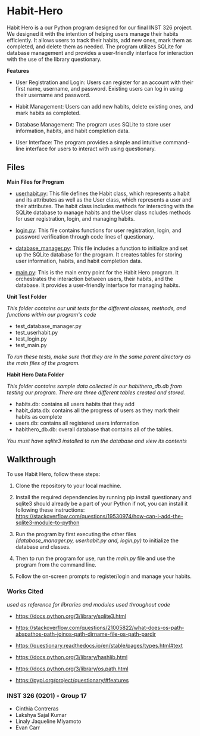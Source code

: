 # Habit-Hero
Habit Hero is a our Python program designed for our final INST 326 project. We designed it with the intention of helping users manage their habits efficiently. It allows users to track their habits, add new ones, mark them as completed, and delete them as needed. The program utilizes SQLite for database management and provides a user-friendly interface for interaction with the use of the library questionary.

**Features**

* User Registration and Login: Users can register for an account with their first name, username, and password. Existing users can log in using their username and password.

* Habit Management: Users can add new habits, delete existing ones, and mark habits as completed.

* Database Management: The program uses SQLite to store user information, habits, and habit completion data.

* User Interface: The program provides a simple and intuitive command-line interface for users to interact with using questionary.

## Files 

**Main Files for Program**
* <ins>userhabit.py</ins>: This file defines the Habit class, which represents a habit and its attributes as well as the User class, which represents a user and their attributes. The habit class includes methods for interacting with the SQLite database to manage habits and the User class ncludes methods for user registration, login, and managing habits.

* <ins>login.py</ins>: This file contains functions for user registration, login, and password verification through code lines of questionary.

* <ins>database_manager.py</ins>: This file includes a function to initialize and set up the SQLite database for the program. It creates tables for storing user information, habits, and habit completion data.

* <ins>main.py</ins>: This is the main entry point for the Habit Hero program. It orchestrates the interaction between users, their habits, and the database. It provides a user-friendly interface for managing habits.

**Unit Test Folder**

*This folder contains our unit tests for the different classes, methods, and functions within our program's code</ins>*

* test_database_manager.py
* test_userhabit.py
* test_login.py
* test_main.py

*To run these tests, make sure that they are in the same parent directory as the main files of the program.*

**Habit Hero Data Folder**

*This folder contains sample data collected in our habithero_db.db from testing our program. There are three different tables created and stored.*

* habits.db: contains all users habits that they add
* habit_data.db: contains all the progress of users as they mark their habits as complete
* users.db: contains all registered users information
* habithero_db.db: overall database that contains all of the tables.

*You must have sqlite3 installed to run the database and view its contents*
## Walkthrough

To use Habit Hero, follow these steps:

1. Clone the repository to your local machine.

2. Install the required dependencies by running pip install questionary and sqlite3 should already be a part of your Python if not, you can install it following these instructions:
https://stackoverflow.com/questions/19530974/how-can-i-add-the-sqlite3-module-to-python

3. Run the program by first executing the other files *(database_manager.py, userhabit.py and, login.py)* to initialize the database and classes.
   
5. Then to run the program for use, run the *main.py* file and use the program from the command line.

6. Follow the on-screen prompts to register/login and manage your habits.


### Works Cited
*used as reference for libraries and modules used throughout code*

- https://docs.python.org/3/library/sqlite3.html
  
- https://stackoverflow.com/questions/21005822/what-does-os-path-abspathos-path-joinos-path-dirname-file-os-path-pardir
  
- https://questionary.readthedocs.io/en/stable/pages/types.html#text
  
- https://docs.python.org/3/library/hashlib.html 
- https://docs.python.org/3/library/os.path.html 
- https://pypi.org/project/questionary/#features


### INST 326 (0201) - Group 17
- Cinthia Contreras
- Lakshya Sajal Kumar
- Linaly Jaqueline Miyamoto
- Evan Carr

